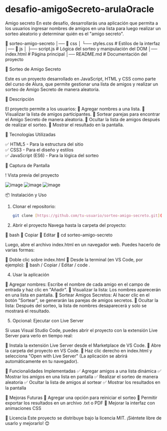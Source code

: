 # desafio-amigoSecreto-arulaOracle

Amigo secreto En este desafío, desarrollarás una aplicación que permita a los usuarios ingresar nombres de amigos en una lista para luego realizar un sorteo aleatorio y determinar quién es el "amigo secreto".  

📁 sorteo-amigo-secreto
│── 📂 css
│   └── styles.css  # Estilos de la interfaz
│── 📂 js
│   ├── script.js  # Lógica del sorteo y manipulación del DOM
│── index.html  # Página principal
│── README.md  # Documentación del proyecto

🎁 Sorteo de Amigo Secreto

Este es un proyecto desarrollado en JavaScript, HTML y CSS como parte del curso de Alura, que permite gestionar una lista de amigos y realizar un sorteo de Amigo Secreto de manera aleatoria.

📖 Descripción

El proyecto permite a los usuarios:
🔹 Agregar nombres a una lista.
🔹 Visualizar la lista de amigos participantes.
🔹 Sortear parejas para encontrar el Amigo Secreto de manera aleatoria.
🔹 Ocultar la lista de amigos después de realizar el sorteo.
🔹 Mostrar el resultado en la pantalla.

🚀 Tecnologías Utilizadas

✅ HTML5 - Para la estructura del sitio  
✅ CSS3 - Para el diseño y estilos  
✅ JavaScript (ES6) - Para la lógica del sorteo  

🎨 Captura de Pantalla

! Vista previa del proyecto

![image](https://github.com/user-attachments/assets/a4e3b1a1-bc35-451c-bca6-6fff0afb84e4)
![image](https://github.com/user-attachments/assets/54e77375-7353-4f07-aff2-00777e93619d)
![image](https://github.com/user-attachments/assets/9c022050-4387-46bc-8bfe-74be674074c0)

📦 Instalación y Uso

1. Clonar el repositorio:
   ```bash
   git clone [https://github.com/tu-usuario/sorteo-amigo-secreto.git](https://github.com/Kanuto-eng/desafio-amigoSecreto-arulaOracle.git)

2. Abrir el proyecto
Navega hasta la carpeta del proyecto:

🔹 bash
🔹 Copiar
🔹 Editar
🔹 cd sorteo-amigo-secreto

Luego, abre el archivo index.html en un navegador web. Puedes hacerlo de varias formas:

🔹 Doble clic sobre index.html
🔹 Desde la terminal (en VS Code, por ejemplo):
🔹 bash / Copiar / Editar / code .

4. Usar la aplicación
   
🔹 Agregar nombres: Escribe el nombre de cada amigo en el campo de entrada y haz clic en "Añadir".
🔹 Visualizar la lista: Los nombres aparecerán en una lista en pantalla.
🔹 Sortear Amigos Secretos: Al hacer clic en el botón "Sortear", se generarán las parejas de amigos secretos.
🔹 Ocultar la lista: Después del sorteo, la lista de nombres desaparecerá y solo se mostrará el resultado.

5. Opcional: Ejecutar con Live Server
   
Si usas Visual Studio Code, puedes abrir el proyecto con la extensión Live Server para verlo en tiempo real:

🔹 Instala la extensión Live Server desde el Marketplace de VS Code.
🔹 Abre la carpeta del proyecto en VS Code.
🔹 Haz clic derecho en index.html y selecciona "Open with Live Server" (La aplicación se abrirá automáticamente en tu navegador).

🎯 Funcionalidades Implementadas
✅ Agregar amigos a una lista dinámica
✅ Mostrar los amigos en una lista en pantalla
✅ Realizar el sorteo de manera aleatoria
✅ Ocultar la lista de amigos al sortear
✅ Mostrar los resultados en la pantalla

🚀 Mejoras Futuras
🚀 Agregar una opción para reiniciar el sorteo
🚀 Permitir exportar los resultados en un archivo .txt o PDF
🚀 Mejorar la interfaz con animaciones CSS

📜 Licencia
Este proyecto se distribuye bajo la licencia MIT. ¡Siéntete libre de usarlo y mejorarlo! 😊
